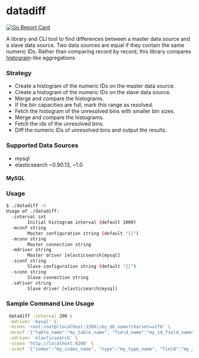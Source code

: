 # datadiff
[![Go Report Card](https://goreportcard.com/badge/github.com/arturom/datadiff)](https://goreportcard.com/report/github.com/arturom/datadiff)

A library and CLI tool to find differences between a master data source and a slave data source. Two data sources are equal if they contain the same numeric IDs. Rather than comparing record by record, this library compares [histogram](https://en.wikipedia.org/wiki/Histogram)-like aggregations.

### Strategy
 - Create a histogram of the numeric IDs on the master data source.
 - Create a histogram of the numeric IDs on the slave data source.
 - Merge and compare the histograms.
 - If the bin capacities are full, mark this range as resolved.
 - Fetch the histogram of the unresolved bins with smaller bin sizes.
 - Merge and compare the histograms.
 - Fetch the ids of the unresolved bins.
 - Diff the numeric IDs of unresolved bins and output the results.

### Supported Data Sources
  - mysql
  - elasticsearch ~0.90.13, ~1.0

#### MySQL

### Usage
```bash
$ ./datadiff -h
Usage of ./datadiff:
  -interval int
        Initial histogram interval (default 1000)
  -mconf string
        Master configuration string (default "{}")
  -mconn string
        Master connection string
  -mdriver string
        Master driver [elasticsearch|mysql]
  -sconf string
        Slave configuration string (default "{}")
  -sconn string
        Slave connection string
  -sdriver string
        Slave driver [elasticsearch|mysql]
```

### Sample Command Line Usage
```bash
 datadiff -interval 200 \
 -mdriver 'mysql' \
 -mconn 'root:root@(localhost:3306)/my_db_name?charset=utf8' \
 -mconf '{"table_name":"my_table_name", "field_name":"my_id_field_name", "conditions":["`active` = 1", "`user_id` = 100"]}' \
 -sdriver 'elasticsearch' \
 -sconn 'http://localhost:9200' \
 -sconf '{"index":"my_index_name", "type":"my_type_name", "field":"my_id_field_path"}'
 ```
